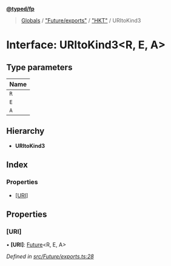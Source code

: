 **[@typed/fp](../README.md)**

> [Globals](../globals.md) / ["Future/exports"](../modules/_future_exports_.md) / ["HKT"](../modules/_future_exports_._hkt_.md) / URItoKind3

# Interface: URItoKind3\<R, E, A>

## Type parameters

Name |
------ |
`R` |
`E` |
`A` |

## Hierarchy

* **URItoKind3**

## Index

### Properties

* [[URI]](_future_exports_._hkt_.uritokind3.md#[uri])

## Properties

### [URI]

•  **[URI]**: [Future](../modules/_future_exports_.md#future)\<R, E, A>

*Defined in [src/Future/exports.ts:28](https://github.com/TylorS/typed-fp/blob/f27ba3e/src/Future/exports.ts#L28)*
